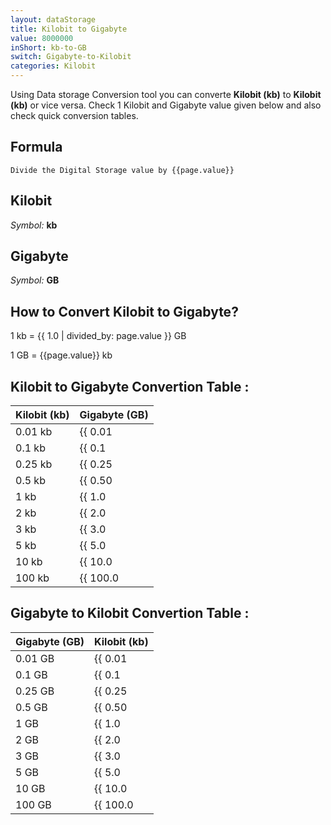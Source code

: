 ```yaml
---
layout: dataStorage
title: Kilobit to Gigabyte
value: 8000000
inShort: kb-to-GB
switch: Gigabyte-to-Kilobit
categories: Kilobit
---
```


Using Data storage Conversion tool you can converte **Kilobit (kb)** to **Kilobit (kb)** or vice versa. Check 1 Kilobit and Gigabyte value given below and also check quick conversion tables.

## Formula
`Divide the Digital Storage value by {{page.value}}`

## Kilobit
*Symbol:* **kb**

## Gigabyte
*Symbol:* **GB**

## How to Convert Kilobit to Gigabyte?

1 kb = {{ 1.0 | divided_by: page.value }} GB

1 GB = {{page.value}} kb


## Kilobit to Gigabyte Convertion Table :

| Kilobit (kb) | Gigabyte (GB) |
| ---- | ---- |
| 0.01 kb | {{ 0.01 | divided_by: page.value }} GB |
| 0.1 kb | {{ 0.1 | divided_by: page.value }} GB |
| 0.25 kb | {{ 0.25 | divided_by: page.value }} GB |
| 0.5 kb | {{ 0.50 | divided_by: page.value }} GB |
| 1 kb | {{ 1.0 | divided_by: page.value }} GB |
| 2 kb | {{ 2.0 | divided_by: page.value }} GB |
| 3 kb | {{ 3.0 | divided_by: page.value }} GB |
| 5 kb | {{ 5.0 | divided_by: page.value }} GB |
| 10 kb | {{ 10.0 | divided_by: page.value }} GB |
| 100 kb | {{ 100.0 | divided_by: page.value }} GB |

## Gigabyte to Kilobit Convertion Table :

| Gigabyte (GB) | Kilobit (kb) |
| ---- | ---- |
| 0.01 GB | {{ 0.01 | times: page.value }} kb |
| 0.1 GB | {{ 0.1 | times: page.value }} kb |
| 0.25 GB | {{ 0.25 | times: page.value }} kb |
| 0.5 GB | {{ 0.50 | times: page.value }} kb |
| 1 GB | {{ 1.0 | times: page.value }} kb |
| 2 GB | {{ 2.0 | times: page.value }} kb |
| 3 GB | {{ 3.0 | times: page.value }} kb |
| 5 GB | {{ 5.0 | times: page.value }} kb |
| 10 GB | {{ 10.0 | times: page.value }} kb |
| 100 GB | {{ 100.0 | times: page.value }} kb |


<script>
document.getElementById('selectInput')[2].selected = true
document.getElementById('selectOutput')[12].selected = true
</script>
